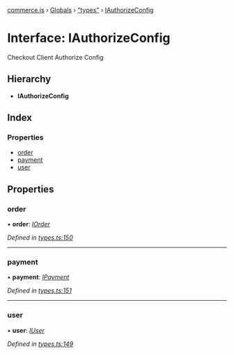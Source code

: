 [commerce.js](../README.md) › [Globals](../globals.md) › ["types"](../modules/_types_.md) › [IAuthorizeConfig](_types_.iauthorizeconfig.md)

# Interface: IAuthorizeConfig

Checkout Client Authorize Config

## Hierarchy

* **IAuthorizeConfig**

## Index

### Properties

* [order](_types_.iauthorizeconfig.md#order)
* [payment](_types_.iauthorizeconfig.md#payment)
* [user](_types_.iauthorizeconfig.md#user)

## Properties

###  order

• **order**: *[IOrder](_types_.iorder.md)*

*Defined in [types.ts:150](https://github.com/shopjs/commerce.js/blob/bdc45b5/src/types.ts#L150)*

___

###  payment

• **payment**: *[IPayment](_types_.ipayment.md)*

*Defined in [types.ts:151](https://github.com/shopjs/commerce.js/blob/bdc45b5/src/types.ts#L151)*

___

###  user

• **user**: *[IUser](_types_.iuser.md)*

*Defined in [types.ts:149](https://github.com/shopjs/commerce.js/blob/bdc45b5/src/types.ts#L149)*
